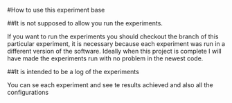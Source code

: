#How to use this experiment base

##It is not supposed to allow you run the experiments.

If you want to run the experiments you should checkout the branch of this particular experiment, it is necessary because each experiment was run in a different version of the software. Ideally when this project is complete I will have made the experiments run with no problem in the newest code.

##It is intended to be a log of the experiments

You can se each experiment and see te results achieved and also all the configurations
